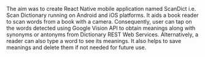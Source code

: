 The aim was to create React Native mobile application named ScanDict i.e. Scan Dictionary running on Android and iOS platforms. 
It aids a book reader to scan words from a book with a camera. Consequently, user can tap on the words detected using Google Vision API to obtain meanings along with synonyms or antonyms from Dictionary REST Web Services.
Alternatively, a reader can also type a word to see its meanings.
It also helps to save meanings and delete them if not needed for future use.

